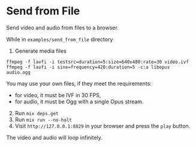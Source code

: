 # Send from File

Send video and audio from files to a browser.

While in `examples/send_from_file` directory

1. Generate media files

```shell
ffmpeg -f lavfi -i testsrc=duration=5:size=640x480:rate=30 video.ivf
ffmpeg -f lavfi -i sine=frequency=420:duration=5 -c:a libopus audio.ogg
```

You may use your own files, if they meet the requirements:
* for video, it must be IVF in 30 FPS,
* for audio, it must be Ogg with a single Opus stream.

2. Run `mix deps.get`
3. Run `mix run --no-halt`
4. Visit `http://127.0.0.1:8829` in your browser and press the `play` button.

The video and audio will loop infinitely.
